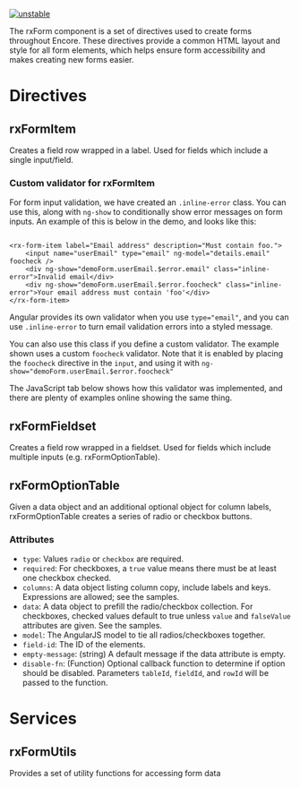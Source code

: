 [![unstable](http://badges.github.io/stability-badges/dist/unstable.svg)](http://github.com/badges/stability-badges)

The rxForm component is a set of directives used to create forms throughout Encore. These directives provide a common HTML layout and style for all form elements, which helps ensure form accessibility and makes creating new forms easier.

# Directives

## rxFormItem

Creates a field row wrapped in a label. Used for fields which include a single input/field.

### Custom validator for rxFormItem

For form input validation, we have created an `.inline-error` class. You can use this, along with `ng-show` to conditionally show error messages on form inputs. An example of this is below in the demo, and looks like this:

<pre><code>
&lt;rx-form-item label="Email address" description="Must contain foo."&gt;
    &lt;input name="userEmail" type="email" ng-model="details.email" foocheck /&gt;
    &lt;div ng-show="demoForm.userEmail.$error.email" class="inline-error"&gt;Invalid email&lt;/div&gt;
    &lt;div ng-show="demoForm.userEmail.$error.foocheck" class="inline-error"&gt;Your email address must contain 'foo'&lt;/div&gt;
&lt;/rx-form-item>
</pre></code>

Angular provides its own validator when you use `type="email"`, and you can use `.inline-error` to turn email validation errors into a styled message.

You can also use this class if you define a custom validator. The example shown uses a custom `foocheck` validator. Note that it is enabled by placing the `foocheck` directive in the `input`, and using it with `ng-show="demoForm.userEmail.$error.foocheck"`

The JavaScript tab below shows how this validator was implemented, and there are plenty of examples online showing the same thing.

## rxFormFieldset

Creates a field row wrapped in a fieldset. Used for fields which include multiple inputs (e.g. rxFormOptionTable).

## rxFormOptionTable

Given a data object and an additional optional object for column labels, rxFormOptionTable creates a series of radio or checkbox buttons.

### Attributes

- `type`: Values `radio` or `checkbox` are required.
- `required`: For checkboxes, a `true` value means there must be at least one checkbox checked.
- `columns`: A data object listing column copy, include labels and keys. Expressions are allowed; see the samples.
- `data`: A data object to prefill the radio/checkbox collection. For checkboxes, checked values default to true unless `value` and `falseValue` attributes are given. See the samples.
- `model`: The AngularJS model to tie all radios/checkboxes together.
- `field-id`: The ID of the elements.
- `empty-message`: (string) A default message if the data attribute is empty.
- `disable-fn`: (Function) Optional callback function to determine if option should be disabled. Parameters `tableId`, `fieldId`, and `rowId` will be passed to the function.

# Services

## rxFormUtils

Provides a set of utility functions for accessing form data
